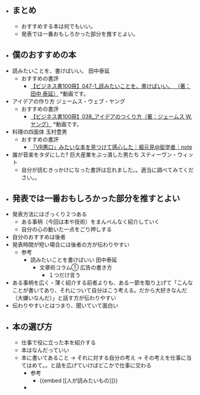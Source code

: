 - ## まとめ
	- おすすめする本は何でもいい。
	- 発表では一番おもしろかった部分を推すとよい。
- ## 僕のおすすめの本
- 読みたいことを、書けばいい。
  田中泰延
	- おすすめの書評
		- [【ビジネス書100冊】047-1_読みたいことを、書けばいい。 （著：田中 泰延）](https://www.google.com/url?sa=t&rct=j&q=&esrc=s&source=video&cd=&cad=rja&uact=8&ved=2ahUKEwiEw5Tb2N75AhV7plYBHS18DUIQtwJ6BAgLEAI&url=https%3A%2F%2Fwww.youtube.com%2Fwatch%3Fv%3DOeKiCXdh6aQ&usg=AOvVaw3fk6PQr7mCg9gq9ILgBR_N) *動画です。
- アイデアの作り方
  ジェームス・ウェブ・ヤング
	- おすすめの書評
		- [【ビジネス書100冊】038_アイデアのつくり方（著：ジェームス W.ヤング）](https://www.google.com/url?sa=t&rct=j&q=&esrc=s&source=video&cd=&cad=rja&uact=8&ved=2ahUKEwjJ0vGq2d75AhUzqFYBHR2mAkAQtwJ6BAgFEAI&url=https%3A%2F%2Fwww.youtube.com%2Fwatch%3Fv%3DjF9jBWQnZN8&usg=AOvVaw2v0XcP_USb_yy_ZFn-gp8n) *動画です。
- 料理の四面体
  玉村豊男
	- おすすめの書評
		- [「VR悪口」みたいな本を見つけて感心した｜堀元見@衒学者｜note](https://note.com/kenhori2/n/n1f985927378f)
- 誰が音楽をタダにした? 巨大産業をぶっ潰した男たち
  スティーヴン・ウィット
	- 自分が読むきっかけになった書評は忘れました。。適当に調べてみてください。。
- ## 発表では一番おもしろかった部分を推すとよい
- 発表方法にはざっくり２つある
	- ある事柄（今回は本や技術）をまんべんなく紹介していく
	- 自分の心の動いた一点をごり押しする
- 自分のおすすめは後者
- 発表時間が短い場合には後者の方が伝わりやすい
	- 参考
		- 読みたいことを書けばいい
		  田中泰延
			- 文章術コラム① 広告の書き方
				- １つだけ言う
- ある事柄を広く・薄く紹介する前者よりも、ある一節を取り上げて「こんなことが書いてあり、それについて自分はこう考える。だから大好きなんだ（大嫌いなんだ）」と話す方が伝わりやすい
- 伝わりやすいとはつまり、聞いていて面白い
- ## 本の選び方
	- 仕事で役に立った本を紹介する
	- 本はなんだっていい
	- 本に書いてあること → それに対する自分の考え → その考えを仕事に当てはめて。。と話を広げていけばどこかで仕事に交わる
		- 参考
			- {{embed [[人が読みたいもの]]}}
		-